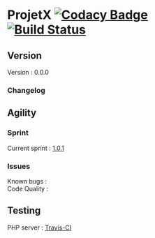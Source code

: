 ProjetX [![Codacy Badge](https://api.codacy.com/project/badge/Grade/464039e29eb04025aa5495982e0f0165)](https://www.codacy.com/app/paul.bouquet/ProjetX?utm_source=github.com&utm_medium=referral&utm_content=Herklos/ProjetX&utm_campaign=badger) [![Build Status](https://travis-ci.org/Herklos/ProjetX.png)](https://travis-ci.org/Herklos/ProjetX)
============================

Version
------------
Version : 0.0.0

### Changelog

Agility
------------

### Sprint
Current sprint  : [1.0.1](https://zube.io/herklos/projectx/w/workspace-1/sprintboard?where%5Bsprint_id%5D=17108)<br>


### Issues
Known bugs  :<br>
Code Quality : 

Testing
------------
PHP server : [Travis-CI](https://travis-ci.org/Herklos/ProjetX)
